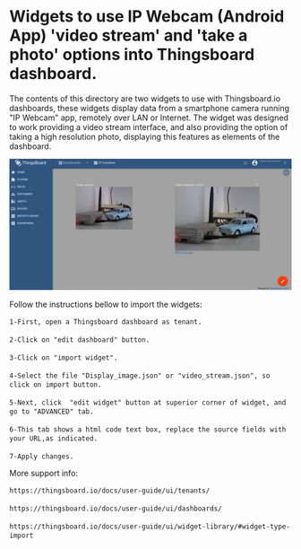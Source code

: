 # Widgets to use IP Webcam (Android App) 'video stream' and 'take a photo' options into Thingsboard dashboard. 
 The contents of this directory are two widgets to use with Thingsboard.io dashboards, these widgets display data from a smartphone camera running "IP Webcam" app, remotely over LAN or Internet.
 The widget was designed to work  providing a video stream interface, and also providing the option of taking a high resolution photo, displaying this features as elements of the dashboard.

![alt text](widgets_screenshot.png "Video stream in lower resolution at left, and at rigth the photo tooked")


 Follow the instructions bellow to import the widgets:

	1-First, open a Thingsboard dashboard as tenant.

	2-Click on "edit dashboard" button. 

	3-Click on "import widget". 

	4-Select the file "Display_image.json" or "video_stream.json", so click on import button. 

	5-Next, click  "edit widget" button at superior corner of widget, and go to "ADVANCED" tab.	

	6-This tab shows a html code text box, replace the source fields with your URL,as indicated. 
	
	7-Apply changes.


 More support info: 

	https://thingsboard.io/docs/user-guide/ui/tenants/

	https://thingsboard.io/docs/user-guide/ui/dashboards/

	https://thingsboard.io/docs/user-guide/ui/widget-library/#widget-type-import
	

	
	
	
